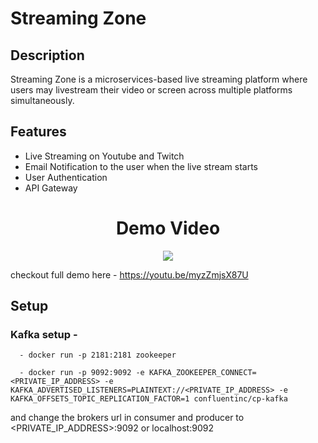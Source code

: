 # Streaming Zone

## Description
  Streaming Zone is  a microservices-based live streaming platform where users may livestream their video or screen across multiple platforms simultaneously.

## Features
  - Live Streaming on Youtube and Twitch
  - Email Notification to the user when the live stream starts
  - User Authentication 
  - API Gateway

<div align="center">
  <h1 align="center">Demo Video</h1>
  <img src="https://github-production-user-asset-6210df.s3.amazonaws.com/95294297/335137927-cc12d0b7-1122-479b-8a0e-068bae3c04ba.gif?X-Amz-Algorithm=AWS4-HMAC-SHA256&X-Amz-Credential=AKIAVCODYLSA53PQK4ZA%2F20240530%2Fus-east-1%2Fs3%2Faws4_request&X-Amz-Date=20240530T100954Z&X-Amz-Expires=300&X-Amz-Signature=5ac7eb18be6b1c4a7838f7da0e62ff92baef1deb4463e37c2458903f7b77b5c3&X-Amz-SignedHeaders=host&actor_id=95294297&key_id=0&repo_id=799974153">
</div>

checkout full demo here - https://youtu.be/myzZmjsX87U

## Setup
### Kafka setup - 
```
  - docker run -p 2181:2181 zookeeper
```
```
  - docker run -p 9092:9092 -e KAFKA_ZOOKEEPER_CONNECT=<PRIVATE_IP_ADDRESS> -e KAFKA_ADVERTISED_LISTENERS=PLAINTEXT://<PRIVATE_IP_ADDRESS> -e KAFKA_OFFSETS_TOPIC_REPLICATION_FACTOR=1 confluentinc/cp-kafka
```
  and change the brokers url in consumer and producer to <PRIVATE_IP_ADDRESS>:9092 or localhost:9092
